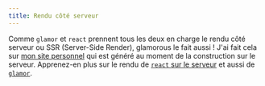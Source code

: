 ```yaml
---
title: Rendu côté serveur
---
```


Comme `glamor` et `react` prennent tous les deux en charge le rendu côté serveur ou SSR (Server-Side Render), glamorous le fait aussi ! J'ai fait cela
sur [mon site personnel](https://github.com/kentcdodds/kentcdodds.com) qui est généré au moment de la construction
sur le serveur. Apprenez-en plus sur le rendu de
[`react` sur le serveur](https://facebook.github.io/react/docs/react-dom-server.html) et aussi de
[`glamor`](https://github.com/threepointone/glamor/blob/5e7d988211330b8e2fca5bb8da78e35051444efd/docs/server.md).
